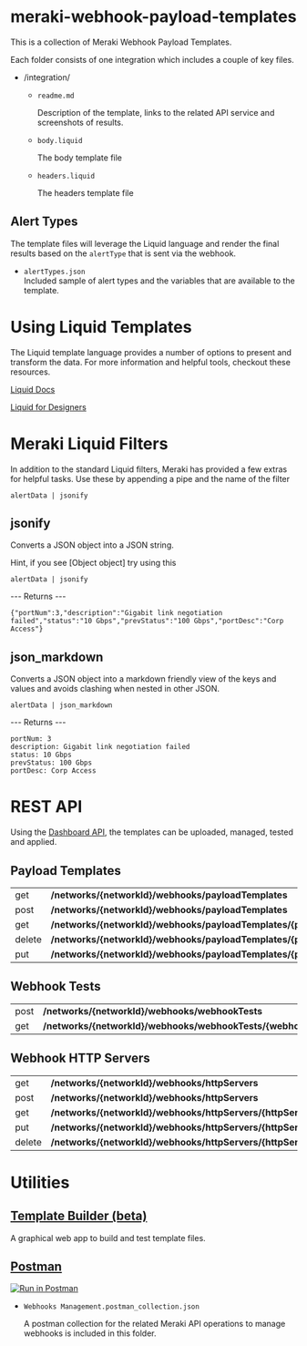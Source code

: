 # meraki-webhook-payload-templates

This is a collection of Meraki Webhook Payload Templates. 

Each folder consists of one integration which includes a couple of key files.

- /integration/

    - `readme.md`

        Description of the template, links to the related API service and screenshots of results.

    - `body.liquid`

        The body template file

    - `headers.liquid` 

        The headers template file


## Alert Types

The template files will leverage the Liquid language and render the final results based on the `alertType` that is sent via the webhook.

- `alertTypes.json`   
    Included sample of alert types and the variables that are available to the template. 



# Using Liquid Templates

The Liquid template language provides a number of options to present and transform the data. For more information and helpful tools, checkout these resources.

[Liquid Docs](https://shopify.github.io/liquid/) 


[Liquid for Designers](https://github.com/Shopify/liquid/wiki/Liquid-for-Designers) 


# Meraki Liquid Filters 


In addition to the standard Liquid filters, Meraki has provided a few extras for helpful tasks. Use these by appending a pipe and the name of the filter 



`alertData | jsonify`



## jsonify 


Converts a JSON object into a JSON string.

Hint, if you see [Object object] try using this



`alertData | jsonify`

--- Returns ---

```
{"portNum":3,"description":"Gigabit link negotiation failed","status":"10 Gbps","prevStatus":"100 Gbps","portDesc":"Corp Access"}
```


## json_markdown 


Converts a JSON object into a markdown friendly view of the keys and values and avoids clashing when nested in other JSON.



`alertData | json_markdown`

--- Returns ---
```
portNum: 3
description: Gigabit link negotiation failed
status: 10 Gbps
prevStatus: 100 Gbps
portDesc: Corp Access
```

# REST API 

Using the [Dashboard API](https://developer.cisco.com/meraki/api-v1/), the templates can be uploaded, managed, tested and applied. 

## Payload Templates 

<table>
  <tr>
   <td>get
   </td>
   <td><strong>/networks/{networkId}/webhooks/payloadTemplates</strong>
   </td>
   <td>getNetworkWebhooksPayloadTemplates
   </td>
  </tr>
  <tr>
   <td>post
   </td>
   <td><strong>/networks/{networkId}/webhooks/payloadTemplates</strong>
   </td>
   <td>createNetworkWebhooksPayloadTemplate
   </td>
  </tr>
  <tr>
   <td>get
   </td>
   <td><strong>/networks/{networkId}/webhooks/payloadTemplates/{payloadTemplateId}</strong>
   </td>
   <td>getNetworkWebhooksPayloadTemplate
   </td>
  </tr>
  <tr>
   <td>delete
   </td>
   <td><strong>/networks/{networkId}/webhooks/payloadTemplates/{payloadTemplateId}</strong>
   </td>
   <td>deleteNetworkWebhooksPayloadTemplate
   </td>
  </tr>
  <tr>
   <td>put
   </td>
   <td><strong>/networks/{networkId}/webhooks/payloadTemplates/{payloadTemplateId}</strong>
   </td>
   <td>updateNetworkWebhooksPayloadTemplate
   </td>
  </tr>
</table>

## Webhook Tests 

<table>
  <tr>
   <td>post
   </td>
   <td><strong>/networks/{networkId}/webhooks/webhookTests</strong>
   </td>
   <td>createNetworkWebhooksWebhookTest
   </td>
  </tr>
  <tr>
   <td>get
   </td>
   <td><strong>/networks/{networkId}/webhooks/webhookTests/{webhookTestId}</strong>
   </td>
   <td>getNetworkWebhooksWebhookTest
   </td>
  </tr>
</table>

## Webhook HTTP Servers 

<table>
  <tr>
   <td>get
   </td>
   <td><strong>/networks/{networkId}/webhooks/httpServers</strong>
   </td>
   <td>getNetworkWebhooksHttpServers
   </td>
  </tr>
  <tr>
   <td>post
   </td>
   <td><strong>/networks/{networkId}/webhooks/httpServers</strong>
   </td>
   <td>createNetworkWebhooksHttpServer
   </td>
  </tr>
  <tr>
   <td>get
   </td>
   <td><strong>/networks/{networkId}/webhooks/httpServers/{httpServerId}</strong>
   </td>
   <td>getNetworkWebhooksHttpServer
   </td>
  </tr>
  <tr>
   <td>put
   </td>
   <td><strong>/networks/{networkId}/webhooks/httpServers/{httpServerId}</strong>
   </td>
   <td>updateNetworkWebhooksHttpServer
   </td>
  </tr>
  <tr>
   <td>delete
   </td>
   <td><strong>/networks/{networkId}/webhooks/httpServers/{httpServerId}</strong>
   </td>
   <td>deleteNetworkWebhooksHttpServer
   </td>
  </tr>
</table>

# Utilities 

## [Template Builder (beta)](https://webhook-builder-vpfmunhy6a-uc.a.run.app/) 

A graphical web app to build and test template files. 
    
## [Postman](https://postman.com/)

[![Run in Postman](https://run.pstmn.io/button.svg)](https://app.getpostman.com/run-collection/f71ecf06c38e8eb09094?action=collection%2Fimport)

- `Webhooks Management.postman_collection.json`

    A postman collection for the related Meraki API operations to manage webhooks is included in this folder.
